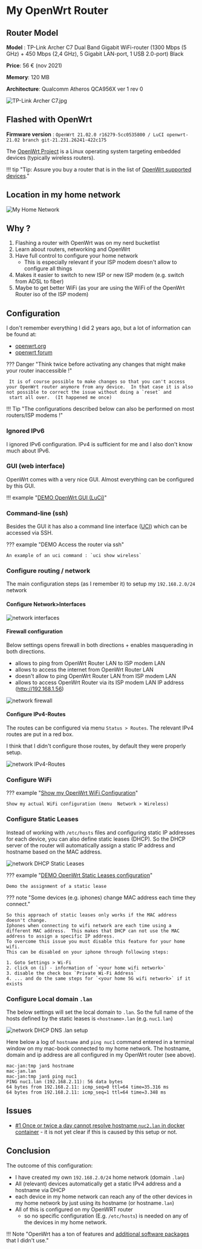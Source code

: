 # My OpenWrt Router

## Router Model

**Model** : TP-Link Archer C7 Dual Band Gigabit WiFi-router (1300 Mbps (5 GHz) + 450 Mbps (2,4 GHz), 5 Gigabit LAN-port, 1 USB 2.0-port) Black

**Price**: 56 € (nov 2021)

**Memory**: 120 MB

**Architecture**: Qualcomm Atheros QCA956X ver 1 rev 0

![TP-Link Archer C7.jpg](./TP-Link_Archer_C7.jpg)

## Flashed with OpenWrt

**Firmware version** : `OpenWrt 21.02.0 r16279-5cc0535800 / LuCI openwrt-21.02 branch git-21.231.26241-422c175`

The [OpenWrt Project](https://openwrt.org/) is a Linux operating system targeting embedded devices (typically wireless routers).

!!! tip "Tip: Assure you buy a router that is in the list of [OpenWrt supported devices](https://openwrt.org/supported_devices)."

## Location in my home network

![My Home Network](./network.drawio.png)

## Why ?

1. Flashing a router with OpenWrt was on my nerd bucketlist
2. Learn about routers, networking and OpenWrt
3. Have full control to configure your home network
    * This is especially relevant if your ISP modem doesn't allow to configure all things
4. Makes it easier to switch to new ISP or new ISP modem (e.g. switch from ADSL to fiber)
4. Maybe to get better WiFi  (as your are using the WiFi of the OpenWrt Router iso of the ISP modem)

## Configuration

I don't remember everything I did 2 years ago, but a lot of information can be found at:

* [openwrt.org](https://openwrt.org/)
* [openwrt forum](https://forum.openwrt.org/)

??? Danger "Think twice before activating any changes that might make your router inaccessible !"

     It is of course possible to make changes so that you can't access your OpenWrt router anymore from any device.  In that case it is also not possible to correct the issue without doing a `reset` and
     start all over.  (It happened me once)

!!! Tip "The configurations described below can also be performed on most routers/ISP modems !"

### Ignored IPv6

I ignored IPv6 configuration.
IPv4 is sufficient for me and I also don't know much about IPv6.

### GUI (web interface)

OpenWrt comes with a very nice GUI.
Almost everything can be configured by this GUI.

!!! example "[DEMO OpenWrt GUI (LuCi)](http://archer7.lan)"

### Command-line (ssh)

Besides the GUI it has also a command line interface ([UCI](https://openwrt.org/docs/guide-user/base-system/uci)) which can be accessed via SSH.

??? example "DEMO Access the router via ssh"

    An example of an uci command : `uci show wireless`

### Configure routing / network

The main configuration steps (as I remember it) to setup my `192.168.2.0/24` network

#### Configure Network>Interfaces

![network interfaces](./archer7_network_interfaces.png)

#### Firewall configuration

Below settings opens firewall in both directions + enables masquerading in both directions.

* allows to ping from OpenWrt Router LAN to ISP modem LAN
* allows to access the internet from OpenWrt Router LAN
* doesn't allow to ping OpenWrt Router LAN from ISP modem LAN
* allows to access OpenWrt Router via its ISP modem LAN IP address (http://192.168.1.56)

![network firewall](./archer7_network_firewall.png)

#### Configure IPv4-Routes

The routes can be configured via menu `Status > Routes`.  The relevant IPv4 routes are put in a red box.

I think that I didn't configure those routes, by default they were properly setup.

![network IPv4-Routes](./archer7_network_ipv4_routes.png)

### Configure WiFi

??? example "[Show my OpenWrt WiFi Configuration](http://archer7.lan)"

    Show my actual WiFi configuration (menu  Network > Wireless)

### Configure Static Leases

Instead of working with `/etc/hosts` files and configuring static IP addresses for each device, you can also define static leases (DHCP).  So the DHCP server of the router will automatically assign a static IP address and hostname based on the MAC address.

![network DHCP Static Leases](./archer7_network_static_leases.png)

??? example "[DEMO OpenWrt Static Leases configuration](http://archer7.lan)"

    Demo the assignment of a static lease

??? note "Some devices (e.g. iphones) change MAC address each time they connect."

    So this approach of static leases only works if the MAC address doesn't change.
    Iphones when connecting to wifi network are each time using a different MAC address.  This makes that DHCP can not use the MAC address to assign a specific IP address.
    To overcome this issue you must disable this feature for your home wifi.
    This can be disabled on your iphone through following steps:

    1. Goto Settings > Wi-Fi
    2. click on (i) - information of `<your home wifi network>`
    3. disable the check box `Private Wi-Fi Address`
    4. ... and do the same steps for `<your home 5G wifi network>` if it exists

### Configure Local domain `.lan`

The below settings will set the local domain to `.lan`.  So the full name of the hosts defined by the static leases is `<hostname>.lan` (e.g. `nuc1.lan`)

![network DHCP DNS .lan setup](./archer7_network_dhcp_dns.png)

Here below a log of `hostname` and `ping nuc1` command entered in a terminal window on my mac-book connected to my home network.  The hostname, domain and ip address are all configured in my OpenWrt router (see above).

```
mac-jan:tmp jan$ hostname
mac-jan.lan
mac-jan:tmp jan$ ping nuc1
PING nuc1.lan (192.168.2.11): 56 data bytes
64 bytes from 192.168.2.11: icmp_seq=0 ttl=64 time=35.316 ms
64 bytes from 192.168.2.11: icmp_seq=1 ttl=64 time=3.348 ms
```

## Issues

* [#1 Once or twice a day cannot resolve hostname `nuc2.lan` in docker container](https://github.com/janvda/my-cloud-at-the-edge/issues/1) - it is not yet clear if this is caused by this setup or not.

## Conclusion

The outcome of this configuration:

* I have created my own `192.168.2.0/24` home network (domain `.lan`)
* All (relevant) devices automatically get a static IPv4 address and a hostname via DHCP
* each device in my home network can reach any of the other devices in my home network by just using its hostname (or hostname`.lan`)
* All of this is configured on my OpenWRT router
    * so no specific configuration (E.g. `/etc/hosts`) is needed on any of the devices in my home network.

!!! Note "OpenWrt has a ton of features and [additional software packages](https://openwrt.org/packages/start) that I didn't use."

